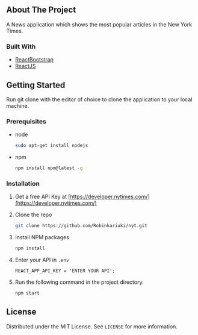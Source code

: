 


<!-- ABOUT THE PROJECT -->
## About The Project



A News application which shows the most popular articles in the New York Times.



### Built With

* [ReactBootstrap](https://react-bootstrap.github.io/)
* [ReactJS](https://reactjs.org/)




<!-- GETTING STARTED -->
## Getting Started

Run git clone with the  editor of choice to clone the application to your local machine. 
### Prerequisites
* node
  ```sh
  sudo apt-get install nodejs
  ```
* npm
  ```sh
  npm install npm@latest -g
  ```

### Installation

1. Get a free API Key at [https://developer.nytimes.com/](https://developer.nytimes.com/)
2. Clone the repo
   ```sh
   git clone https://github.com/Robinkariuki/nyt.git
   ```
3. Install NPM packages
   ```sh
   npm install
   ```
4. Enter your API in `.env`
   ```JS
   REACT_APP_API_KEY = 'ENTER YOUR API';
   ```

5. Run the following command in the project directory.
   ```sh
   npm start
   ```












<!-- LICENSE -->
## License

Distributed under the MIT License. See `LICENSE` for more information.











